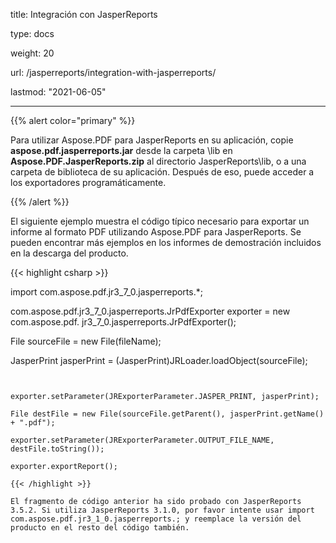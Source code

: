 title: Integración con JasperReports

type: docs

weight: 20

url: /jasperreports/integration-with-jasperreports/

lastmod: "2021-06-05"

---

{{% alert color="primary" %}}

Para utilizar Aspose.PDF para JasperReports en su aplicación, copie **aspose.pdf.jasperreports.jar** desde la carpeta \lib en **Aspose.PDF.JasperReports.zip** al directorio JasperReports\lib, o a una carpeta de biblioteca de su aplicación. Después de eso, puede acceder a los exportadores programáticamente.

{{% /alert %}}

El siguiente ejemplo muestra el código típico necesario para exportar un informe al formato PDF utilizando Aspose.PDF para JasperReports. Se pueden encontrar más ejemplos en los informes de demostración incluidos en la descarga del producto.

{{< highlight csharp >}}

import com.aspose.pdf.jr3_7_0.jasperreports.*;

com.aspose.pdf.jr3_7_0.jasperreports.JrPdfExporter exporter = new com.aspose.pdf. jr3_7_0.jasperreports.JrPdfExporter();

File sourceFile = new File(fileName);

JasperPrint jasperPrint = (JasperPrint)JRLoader.loadObject(sourceFile);
```


exporter.setParameter(JRExporterParameter.JASPER_PRINT, jasperPrint);

File destFile = new File(sourceFile.getParent(), jasperPrint.getName() + ".pdf");

exporter.setParameter(JRExporterParameter.OUTPUT_FILE_NAME, destFile.toString());

exporter.exportReport();

{{< /highlight >}}

El fragmento de código anterior ha sido probado con JasperReports 3.5.2. Si utiliza JasperReports 3.1.0, por favor intente usar import com.aspose.pdf.jr3_1_0.jasperreports.; y reemplace la versión del producto en el resto del código también.
```